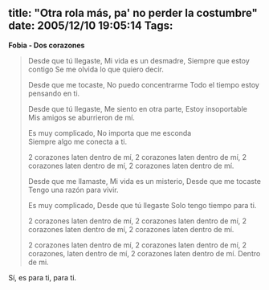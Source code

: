 title: "Otra rola más, pa' no perder la costumbre"
date: 2005/12/10 19:05:14
Tags:
---
**Fobia - Dos corazones**

> Desde que tú llegaste,
> Mi vida es un desmadre,
> Siempre que estoy contigo
> Se me olvida lo que quiero decir.
>
> Desde que me tocaste,
> No puedo concentrarme
> Todo el tiempo estoy pensando en ti.
>
> Desde que tú llegaste,
> Me siento en otra parte,
> Estoy insoportable  
> Mis amigos se aburrieron de mí.
>
> Es muy complicado,
> No importa que me esconda  
> Siempre algo me conecta a ti.
>
> 2 corazones laten dentro de mí,
> 2 corazones laten dentro de mí,
> 2 corazones laten dentro de mí,
> 2 corazones laten dentro de mí.
>
> Desde que me llamaste,
> Mi vida es un misterio,
> Desde que me tocaste  
> Tengo una razón para vivir.
>
> Es muy complicado,
> Desde que tú llegaste
> Solo tengo tiempo para ti.
>
> 2 corazones laten dentro de mí,
> 2 corazones laten dentro de mí,
> 2 corazones laten dentro de mí,
> 2 corazones laten dentro de mí.
>
> 2 corazones laten dentro de mí,
> 2 corazones laten dentro de mí,
> 2 corazones, laten dentro de mí,
> 2 corazones laten dentro de mí.
> Dentro de mi.

Sí, es para ti, para ti. 
